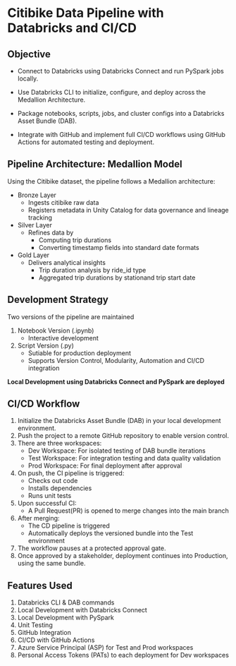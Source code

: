 # Citibike Data Pipeline with Databricks and CI/CD


## Objective

* Connect to Databricks using Databricks Connect and run PySpark jobs locally.

* Use Databricks CLI to initialize, configure, and deploy across the Medallion Architecture.

* Package notebooks, scripts, jobs, and cluster configs into a Databricks Asset Bundle (DAB).

* Integrate with GitHub and implement full CI/CD workflows using GitHub Actions for automated testing and deployment.

## Pipeline Architecture: Medallion Model

Using the Citibike dataset, the pipeline follows a Medallion architecture:

- Bronze Layer
  * Ingests citibike raw data
  * Registers metadata in Unity Catalog for data governance and lineage tracking
- Silver Layer
  * Refines data by
    * Computing trip durations
    * Converting timestamp fields into standard date formats
- Gold Layer
  * Delivers analytical insights
    * Trip duration analysis by ride_id type
    * Aggregated trip durations by stationand trip start date

## Development Strategy
Two versions of the pipeline are maintained

1. Notebook Version (.ipynb)
   * Interactive development
2. Script Version (.py)
   * Sutiable for production deployment
   * Supports Version Control, Modularity, Automation and CI/CD integration
     
**Local Development using Databricks Connect and PySpark are deployed**

## CI/CD Workflow
1. Initialize the Databricks Asset Bundle (DAB) in your local development environment.
2. Push the project to a remote GitHub repository to enable version control.
3. There are three workspaces:
   * Dev Workspace: For isolated testing of DAB bundle iterations
   * Test Workspace: For integration testing and data quality validation
   * Prod Workspace: For final deployment after approval
4. On push, the CI pipeline is triggered:
   * Checks out code
   * Installs dependencies
   * Runs unit tests
5. Upon successful CI:
   * A Pull Request(PR) is opened to merge changes into the main branch
6. After merging:
   * The CD pipeline is triggered
   * Automatically deploys the versioned bundle into the Test environment
7. The workflow pauses at a protected approval gate.
8. Once approved by a stakeholder, deployment continues into Production, using the same bundle.

## Features Used
1. Databricks CLI & DAB commands
2. Local Development with Databricks Connect
3. Local Development with PySpark
4. Unit Testing
5. GitHub Integration
6. CI/CD with GitHub Actions
7. Azure Service Principal (ASP) for Test and Prod workspaces
8. Personal Access Tokens (PATs) to each deployment for Dev workspaces


